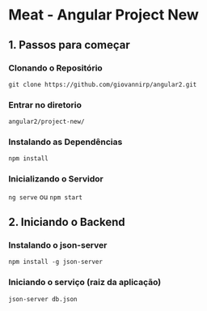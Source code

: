 # Meat - Angular Project New

## 1. Passos para começar

### Clonando o Repositório

`git clone https://github.com/giovannirp/angular2.git`

### Entrar no diretorio 

`angular2/project-new/`

### Instalando as Dependências

`npm install`

### Inicializando o Servidor

`ng serve` ou `npm start`

## 2. Iniciando o Backend

### Instalando o json-server

`npm install -g json-server`

### Iniciando o serviço (raiz da aplicação)

`json-server db.json`
